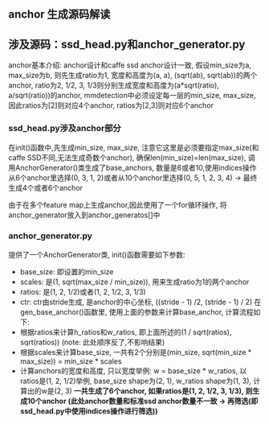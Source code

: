 ## anchor 生成源码解读

涉及源码：ssd_head.py和anchor_generator.py
---------------------
anchor基本介绍: anchor设计和caffe ssd anchor设计一致, 假设min_size为a, max_size为b, 则先生成ratio为1, 宽度和高度为(a, a), 
(sqrt(ab), sqrt(ab))的两个anchor, ratio为2, 1/2, 3, 1/3则分别生成宽度和高度为(a*sqrt(ratio), a/sqrt(ratio))的anchor, 
mmdetection中必须设定每一层的min_size, max_size, 因此ratios为[2]则对应4个anchor, ratios为[2,3]则对应6个anchor

### ssd_head.py涉及anchor部分
在init()函数中,先生成min_size, max_size, 注意它这里是必须要指定max_size(和caffe SSD不同,无法生成奇数个anchor), 确保len(min_size)=len(max_size), 
调用AnchorGenerator()类生成了base_anchors, 数量是6或者10,使用indices操作从6个anchor里选择(0, 3, 1, 2)或者从10个anchor里选择(0, 5, 1, 2, 3, 4)
-> 最终生成4个或者6个anchor

由于在多个feature map上生成anchor,因此使用了一个for循环操作, 将anchor_generator放入到anchor_generatos[]中

### anchor_generator.py
提供了一个AnchorGenerator类, init()函数需要如下参数:
* base_size: 即设置的min_size 
* scales: 是(1, sqrt(max_size / min_size)), 用来生成ratio为1的两个anchor
* ratios: 是(1, 2, 1/2)或者(1, 2, 1/2, 3, 1/3)
* ctr: ctr由stride生成, 是anchor的中心坐标, ((stride - 1) /2, (stride - 1) / 2) 
在gen_base_anchor()函数里, 使用上面的参数来计算base_anchor, 计算流程如下:
* 根据ratios来计算h_ratios和w_ratios, 即上面所述的(1 / sqrt(ratios), sqrt(ratios)) (note: 此处顺序反了,不影响结果)
* 根据scales来计算base_size, 一共有2个分别是(min_size, sqrt(min_size * max_size)) = min_size * scales
* 计算anchors的宽度和高度, 只以宽度举例: w = base_size * w_ratios, 以ratios是(1, 2, 1/2)举例, base_size shape为(2, 1), 
w_ratios shape为(1, 3), 计算出的w是(2, 3) **一共生成了6个anchor, 如果ratios是(1, 2, 1/2, 3, 1/3), 则生成10个anchor
(此处anchor数量和标准ssd anchor数量不一致 -> 再筛选(即ssd_head.py中使用indices操作进行筛选))**
